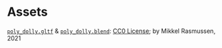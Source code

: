 # Assets

[`poly_dolly.gltf`](/assets/poly_dolly.gltf) & [`poly_dolly.blend`](/assets/poly_dolly.blend): [CC0 License](https://creativecommons.org/publicdomain/zero/1.0/legalcode); by  Mikkel Rasmussen, 2021